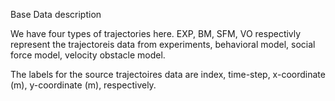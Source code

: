 Base Data description

We have four types of trajectories here. EXP, BM, SFM, VO respectivly represent the trajectoreis data from experiments, behavioral model, social force model, velocity obstacle model. 

The labels for the source trajectoires data are index, time-step, x-coordinate (m), y-coordinate (m), respectively. 
